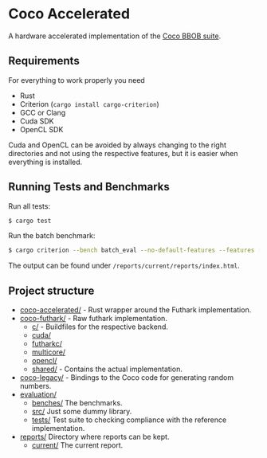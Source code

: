 # Coco Accelerated
A hardware accelerated implementation of the [Coco BBOB suite](https://github.com/numbbo/coco).

## Requirements

For everything to work properly you need
- Rust
- Criterion (`cargo install cargo-criterion`)
- GCC or Clang
- Cuda SDK
- OpenCL SDK

Cuda and OpenCL can be avoided by always changing to the right directories and not using the respective features, but it is easier when everything is installed.

## Running Tests and Benchmarks

Run all tests:
```sh
$ cargo test
```

Run the batch benchmark:
```sh
$ cargo criterion --bench batch_eval --no-default-features --features [reference c multicore cuda]
```
The output can be found under `/reports/current/reports/index.html`.

## Project structure

* [coco-accelerated/](./coco-accelerated/coco-accelerated) - Rust wrapper around the Futhark implementation.
* [coco-futhark/](./coco-accelerated/coco-futhark) - Raw futhark implementation.
  * [c/](./coco-accelerated/coco-futhark/c) - Buildfiles for the respective backend.
  * [cuda/](./coco-accelerated/coco-futhark/cuda)
  * [futharkc/](./coco-accelerated/coco-futhark/futharkc)
  * [multicore/](./coco-accelerated/coco-futhark/multicore)
  * [opencl/](./coco-accelerated/coco-futhark/opencl)
  * [shared/](./coco-accelerated/coco-futhark/shared) - Contains the actual implementation.
* [coco-legacy/](./coco-accelerated/coco-legacy) - Bindings to the Coco code for generating random numbers.
* [evaluation/](./coco-accelerated/evaluation)
  * [benches/](./coco-accelerated/evaluation/benches) The benchmarks.
  * [src/](./coco-accelerated/evaluation/src) Just some dummy library.
  * [tests/](./coco-accelerated/evaluation/tests) Test suite to checking compliance with the reference implementation.
* [reports/](./coco-accelerated/reports) Directory where reports can be kept.
  * [current/](./coco-accelerated/reports/current) The current report.